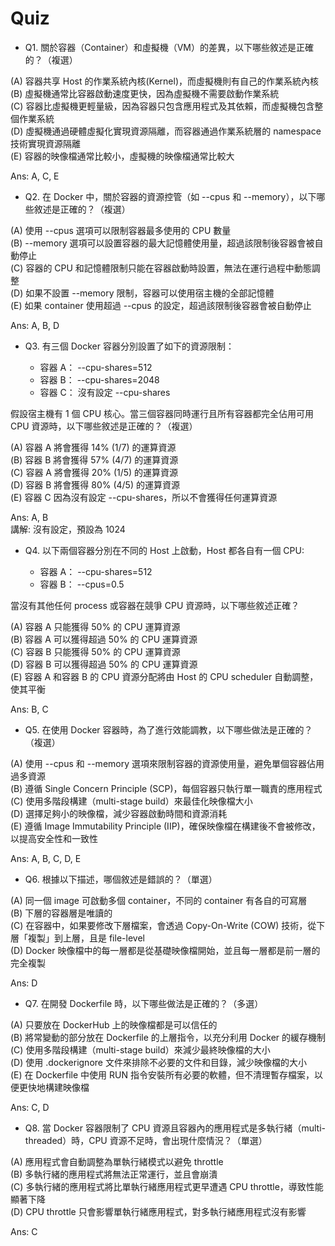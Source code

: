 # Quiz

- Q1. 關於容器（Container）和虛擬機（VM）的差異，以下哪些敘述是正確的？（複選）

(A) 容器共享 Host 的作業系統內核(Kernel)，而虛擬機則有自己的作業系統內核  
(B) 虛擬機通常比容器啟動速度更快，因為虛擬機不需要啟動作業系統  
(C) 容器比虛擬機更輕量級，因為容器只包含應用程式及其依賴，而虛擬機包含整個作業系統  
(D) 虛擬機通過硬體虛擬化實現資源隔離，而容器通過作業系統層的 namespace 技術實現資源隔離  
(E) 容器的映像檔通常比較小，虛擬機的映像檔通常比較大

Ans: A, C, E

- Q2. 在 Docker 中，關於容器的資源控管（如 --cpus 和 --memory），以下哪些敘述是正確的？（複選）

(A) 使用 --cpus 選項可以限制容器最多使用的 CPU 數量  
(B) --memory 選項可以設置容器的最大記憶體使用量，超過該限制後容器會被自動停止  
(C) 容器的 CPU 和記憶體限制只能在容器啟動時設置，無法在運行過程中動態調整  
(D) 如果不設置 --memory 限制，容器可以使用宿主機的全部記憶體  
(E) 如果 container 使用超過 --cpus 的設定，超過該限制後容器會被自動停止

Ans: A, B, D

- Q3. 有三個 Docker 容器分別設置了如下的資源限制：

  - 容器 A： --cpu-shares=512
  - 容器 B： --cpu-shares=2048
  - 容器 C： 沒有設定 --cpu-shares

假設宿主機有 1 個 CPU 核心。當三個容器同時運行且所有容器都完全佔用可用 CPU 資源時，以下哪些敘述是正確的？（複選）

(A) 容器 A 將會獲得 14% (1/7) 的運算資源  
(B) 容器 B 將會獲得 57% (4/7) 的運算資源  
(C) 容器 A 將會獲得 20% (1/5) 的運算資源  
(D) 容器 B 將會獲得 80% (4/5) 的運算資源  
(E) 容器 C 因為沒有設定 --cpu-shares，所以不會獲得任何運算資源

Ans: A, B  
講解: 沒有設定，預設為 1024

- Q4. 以下兩個容器分別在不同的 Host 上啟動，Host 都各自有一個 CPU:

  - 容器 A： --cpu-shares=512
  - 容器 B： --cpus=0.5

當沒有其他任何 process 或容器在競爭 CPU 資源時，以下哪些敘述正確？

(A) 容器 A 只能獲得 50% 的 CPU 運算資源  
(B) 容器 A 可以獲得超過 50% 的 CPU 運算資源  
(C) 容器 B 只能獲得 50% 的 CPU 運算資源  
(D) 容器 B 可以獲得超過 50% 的 CPU 運算資源  
(E) 容器 A 和容器 B 的 CPU 資源分配將由 Host 的 CPU scheduler 自動調整，使其平衡

Ans: B, C

- Q5. 在使用 Docker 容器時，為了進行效能調教，以下哪些做法是正確的？（複選）

(A) 使用 --cpus 和 --memory 選項來限制容器的資源使用量，避免單個容器佔用過多資源  
(B) 遵循 Single Concern Principle (SCP)，每個容器只執行單一職責的應用程式  
(C) 使用多階段構建（multi-stage build）來最佳化映像檔大小  
(D) 選擇足夠小的映像檔，減少容器啟動時間和資源消耗  
(E) 遵循 Image Immutability Principle (IIP)，確保映像檔在構建後不會被修改，以提高安全性和一致性

Ans: A, B, C, D, E

- Q6. 根據以下描述，哪個敘述是錯誤的？（單選）

(A) 同一個 image 可啟動多個 container，不同的 container 有各自的可寫層  
(B) 下層的容器層是唯讀的  
(C) 在容器中，如果要修改下層檔案，會透過 Copy-On-Write (COW) 技術，從下層「複製」到上層，且是 file-level  
(D) Docker 映像檔中的每一層都是從基礎映像檔開始，並且每一層都是前一層的完全複製

Ans: D

- Q7. 在開發 Dockerfile 時，以下哪些做法是正確的？（多選）

(A) 只要放在 DockerHub 上的映像檔都是可以信任的  
(B) 將常變動的部分放在 Dockerfile 的上層指令，以充分利用 Docker 的緩存機制  
(C) 使用多階段構建（multi-stage build）來減少最終映像檔的大小  
(D) 使用 .dockerignore 文件來排除不必要的文件和目錄，減少映像檔的大小  
(E) 在 Dockerfile 中使用 RUN 指令安裝所有必要的軟體，但不清理暫存檔案，以便更快地構建映像檔

Ans: C, D

- Q8. 當 Docker 容器限制了 CPU 資源且容器內的應用程式是多執行緒（multi-threaded）時，CPU 資源不足時，會出現什麼情況？（單選）

(A) 應用程式會自動調整為單執行緒模式以避免 throttle  
(B) 多執行緒的應用程式將無法正常運行，並且會崩潰  
(C) 多執行緒的應用程式將比單執行緒應用程式更早遭遇 CPU throttle，導致性能顯著下降  
(D) CPU throttle 只會影響單執行緒應用程式，對多執行緒應用程式沒有影響

Ans: C
